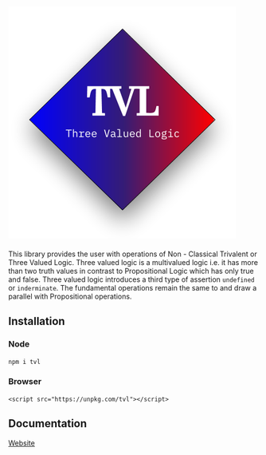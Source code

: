 ## <img style="margin-left:auto;margin-right:auto;display-block:inline;" src="./tvl.png"/>
This library provides the user with operations of Non - Classical Trivalent or Three Valued Logic. Three valued logic is a multivalued logic i.e. it has more than two truth values in contrast to Propositional Logic which has only true and false. Three valued logic introduces a third type of assertion `undefined` or `inderminate`. The fundamental operations remain the same to and draw a parallel with Propositional operations. 

## Installation

### Node
```
npm i tvl
```
### Browser
```
<script src="https://unpkg.com/tvl"></script>
```

## Documentation
[Website](https://tvl.archan.io)

